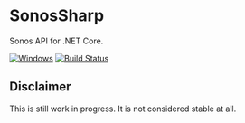 # SonosSharp
Sonos API for .NET Core.

[![Windows](https://ci.appveyor.com/api/projects/status/github/samneirinck/SonosSharp?svg=true)](https://ci.appveyor.com/project/samneirinck/SonosSharp/branch/master) 
[![Build Status](https://travis-ci.org/samneirinck/SonosSharp.svg?branch=master)](https://travis-ci.org/samneirinck/SonosSharp)

## Disclaimer
This is still work in progress. It is not considered stable at all.